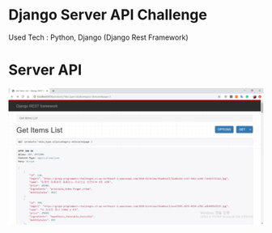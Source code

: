 # Django Server API Challenge
Used Tech : Python, Django (Django Rest Framework)

# Server API
<div><img src="image/server api.JPG"></div>
